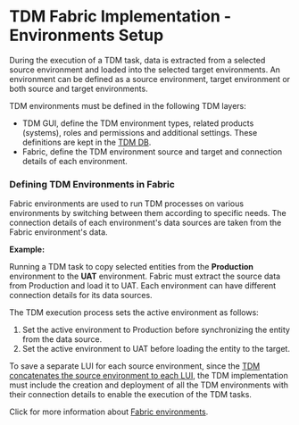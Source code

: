 # TDM Fabric Implementation - Environments Setup

During the execution of a TDM task, data is extracted from a selected source environment and loaded into the selected target environments.
An environment can be defined as a source environment, target environment or both source and target environments. 

TDM environments must be defined in the following TDM layers:

- TDM GUI, define the TDM environment types, related products (systems), roles and permissions and additional settings. These definitions are kept in the [TDM DB](/articles/TDM/tdm_architecture/02_tdm_database.md).
- Fabric, define the TDM environment source and target and connection details of each environment. 

### Defining TDM Environments in Fabric

Fabric environments are used to run TDM processes on various environments by switching between them according to specific needs. The connection details of each environment's data sources are taken from the Fabric environment's data.

**Example:**

Running a TDM task to copy selected entities from the **Production** environment to the **UAT** environment. Fabric must extract the source data from Production and load it to UAT. Each environment can have different connection details for its data sources. 

The TDM execution process sets the active environment as follows:

1. Set the active environment to Production before synchronizing the entity from the data source.
2. Set the active environment to UAT before loading the entity to the target.

To save a separate LUI for each source environment, since the [TDM concatenates the source environment to each LUI](01_tdm_set_instance_per_env_and_version.md), the TDM implementation must include the creation and deployment of all the TDM environments with their connection details to enable the execution of the TDM tasks. 

Click for more information about [Fabric environments](/articles/25_environments/02_create_new_environment.md).
